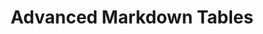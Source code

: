 ---
emoji: 🍱
title: Advanced Markdown Tables
description: Improved table navigation, formatting, and manipulation in Obsidian.md
tags: ['project', 'obsidian']
imageUrl: https://raw.githubusercontent.com/tgrosinger/advanced-tables-obsidian/main/resources/screenshots/basic-functionality.gif
repositoryUrl: https://github.com/tgrosinger/advanced-tables-obsidian
projectUrl: https://github.com/tgrosinger/advanced-tables-obsidian#how-to-install
---